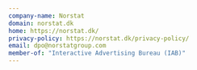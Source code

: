 ```yaml
---
company-name: Norstat
domain: norstat.dk
home: https://norstat.dk/
privacy-policy: https://norstat.dk/privacy-policy/
email: dpo@norstatgroup.com
member-of: "Interactive Advertising Bureau (IAB)"
---
```




